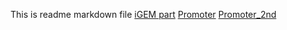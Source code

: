 This is readme markdown file
 [iGEM part](igem_part.html)
 [Promoter](Promoter.html)
 [Promoter_2nd](https://seokjin-oh.github.io/igemE/Promoter_2nd.html)